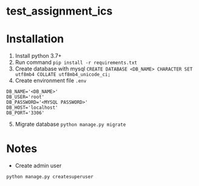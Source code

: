 # test_assignment_ics
# Installation
1. Install python 3.7+
2. Run command ```pip install -r requirements.txt```
3. Create database with mysql ```CREATE DATABASE <DB_NAME> CHARACTER SET utf8mb4 COLLATE utf8mb4_unicode_ci;```
4. Create environment file ```.env```
```
DB_NAME='<DB_NAME>'
DB_USER='root'
DB_PASSWORD='<MYSQL PASSWORD>'
DB_HOST='localhost'
DB_PORT='3306'
```
5. Migrate database ```python manage.py migrate```
# Notes
- Create admin user
```
python manage.py createsuperuser
```
